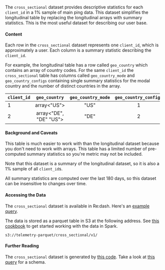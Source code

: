 The `cross_sectional` dataset provides descriptive statistics
for each `client_id` in a 1% sample of main ping data.
This dataset simplifies the longitudinal table by replacing
the longitudinal arrays with summary statistics.
This is the most useful dataset for describing our user base.

#### Content
Each row in the `cross_sectional` dataset represents one `client_id`,
which is approximately a user.
Each column is a summary statistic describing the `client_id`.

For example, the longitudinal table has a row called `geo_country`
which contains an array of country codes.
For the same `client_id` the `cross_sectional` table
has columns called `geo_country_mode` and `geo_country_configs`
containing single summary statistics for
the modal country and the number of distinct countries in the array.

| `client_id` | `geo_country`          | `geo_country_mode` | `geo_country_configs`|
| ----------- |:----------------------:|:------------------:|:--------------------:|
| 1           | array<"US">            | "US"               | 1                    |
| 2           | array<"DE", "DE" "US"> | "DE"               | 2                    |

#### Background and Caveats

This table is much easier to work with than the longitudinal dataset because
you don't need to work with arrays.
This table has a limited number of pre-computed summary statistics
so you're metric may not be included.

Note that this dataset is a summary of the longitudinal dataset,
so it is also a 1% sample of all `client_id`s.

All summary statistics are computed over the last 180 days,
so this dataset can be insensitive to changes over time.

#### Accessing the Data

The `cross_sectional` dataset is available in Re:dash.
Here's an [example query](https://sql.telemetry.mozilla.org/queries/4202/source).

The data is stored as a parquet table in S3 at the following address.
See [this cookbook](/cookbooks/parquet.md) to get started working with the data in Spark.
```
s3://telemetry-parquet/cross_sectional/v1/
```

#### Further Reading

The `cross_sectional` dataset is generated by
[this code](https://github.com/mozilla/telemetry-batch-view/blob/master/src/main/scala/com/mozilla/telemetry/views/CrossSectionalView.scala).
Take a look at [this query](https://sql.telemetry.mozilla.org/queries/4203/source) for a schema.
